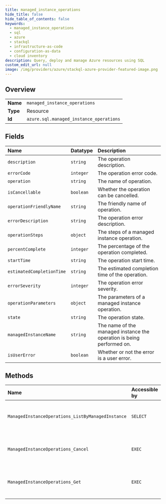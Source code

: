 ```yaml
---
title: managed_instance_operations
hide_title: false
hide_table_of_contents: false
keywords:
  - managed_instance_operations
  - sql
  - azure    
  - stackql
  - infrastructure-as-code
  - configuration-as-data
  - cloud inventory
description: Query, deploy and manage Azure resources using SQL
custom_edit_url: null
image: /img/providers/azure/stackql-azure-provider-featured-image.png
---
```

  
    

## Overview
<table><tbody>
<tr><td><b>Name</b></td><td><code>managed_instance_operations</code></td></tr>
<tr><td><b>Type</b></td><td>Resource</td></tr>
<tr><td><b>Id</b></td><td><code>azure.sql.managed_instance_operations</code></td></tr>
</tbody></table>

## Fields
| Name | Datatype | Description |
|:-----|:---------|:------------|
| `description` | `string` | The operation description. |
| `errorCode` | `integer` | The operation error code. |
| `operation` | `string` | The name of operation. |
| `isCancellable` | `boolean` | Whether the operation can be cancelled. |
| `operationFriendlyName` | `string` | The friendly name of operation. |
| `errorDescription` | `string` | The operation error description. |
| `operationSteps` | `object` | The steps of a managed instance operation. |
| `percentComplete` | `integer` | The percentage of the operation completed. |
| `startTime` | `string` | The operation start time. |
| `estimatedCompletionTime` | `string` | The estimated completion time of the operation. |
| `errorSeverity` | `integer` | The operation error severity. |
| `operationParameters` | `object` | The parameters of a managed instance operation. |
| `state` | `string` | The operation state. |
| `managedInstanceName` | `string` | The name of the managed instance the operation is being performed on. |
| `isUserError` | `boolean` | Whether or not the error is a user error. |
## Methods
| Name | Accessible by | Required Params | Description |
|:-----|:--------------|:----------------|:------------|
| `ManagedInstanceOperations_ListByManagedInstance` | `SELECT` | `managedInstanceName, resourceGroupName, subscriptionId` | Gets a list of operations performed on the managed instance. |
| `ManagedInstanceOperations_Cancel` | `EXEC` | `managedInstanceName, operationId, resourceGroupName, subscriptionId` | Cancels the asynchronous operation on the managed instance. |
| `ManagedInstanceOperations_Get` | `EXEC` | `managedInstanceName, operationId, resourceGroupName, subscriptionId` | Gets a management operation on a managed instance. |
